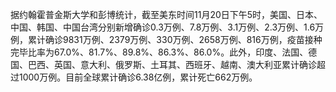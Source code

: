 据约翰霍普金斯大学和彭博统计，截至美东时间11月20日下午5时，美国、日本、中国、韩国、中国台湾分别新增确诊0.3万例、7.8万例、3.1万例、2.3万例、1.6万例，累计确诊9831万例、2379万例、330万例、2658万例、816万例，疫苗接种完毕比率为67.0%、81.7%、89.8%、86.3%、86.0%。此外，印度、法国、德国、巴西、英国、意大利、俄罗斯、土耳其、西班牙、越南、澳大利亚累计确诊超过1000万例。目前全球累计确诊6.38亿例，累计死亡662万例。